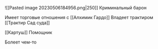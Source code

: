 
![[Pasted image 20230506184956.png|250]]
Криминальный барон

Имеет торговые отношения с [[Алхимик Гардо]]
Владеет трактиром [[Трактир Сад суда]]

[[Картуш]] Помощник

Болеет чем-то

